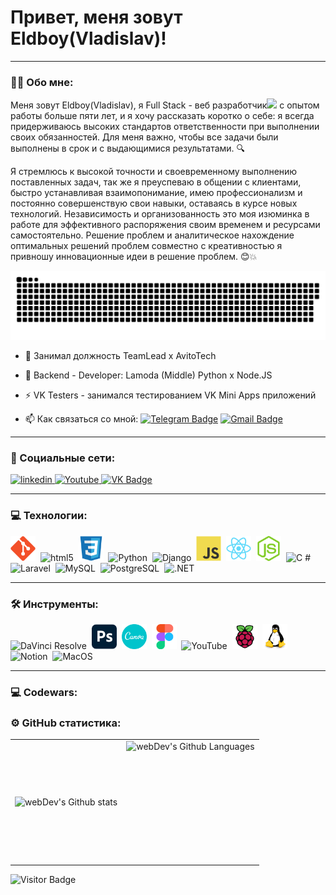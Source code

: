 
# Привет, меня зовут Eldboy(Vladislav)!

---

### :man_technologist: Обо мне:

Меня зовут Eldboy(Vladislav), я Full Stack - веб разработчик<img src="https://media.giphy.com/media/WUlplcMpOCEmTGBtBW/giphy.gif" width="30px"> с опытом работы больше пяти лет, и я хочу рассказать коротко о себе: я всегда придерживаюсь высоких стандартов ответственности при выполнении своих обязанностей. Для меня важно, чтобы все задачи были выполнены в срок и с выдающимися результатами. 🔍

Я стремлюсь к высокой точности и своевременному выполнению поставленных задач, так же я преуспеваю в общении с клиентами, быстро устанавливая взаимопонимание, имею профессионализм и постоянно совершенствую свои навыки, оставаясь в курсе новых технологий. Независимость и организованность это моя изюминка в работе для эффективного распоряжения своим временем и ресурсами самостоятельно. Решение проблем и аналитическое нахождение оптимальных решений проблем совместно с креативностью я привношу инновационные идеи в решение проблем. 😊💥

<p align="center">
 <img width="600" src="assets/github-snake.svg" alt="snake"/>
</p>

- :telescope: Занимал должность TeamLead х AvitoTech

- :seedling: Backend - Developer: Lamoda (Middle) Python x Node.JS 

- :zap: VK Testers - занимался тестированием VK Mini Apps приложений

- :mailbox: Как связаться со мной: [![Telegram Badge](https://img.shields.io/badge/-baersmoch-blue?style=flat&logo=Telegram&logoColor=white)](https://t.me/baersmoch) [![Gmail Badge](https://img.shields.io/badge/-Gmail-red?style=flat&logo=Gmail&logoColor=white)](mailto:fr.dedpr@gmail.com)

---

### 🤝 Социальные сети:

  <div id="badges">
    <a href="https://taplink.cc/eldboy" target="_blank">
      <img src="https://cdn-icons-png.flaticon.com/512/2504/2504799.png" width="40" height="40" alt="linkedin" />
    </a>
    <!-- <a href="https://t.me/????" target="_blank">
      <img src="https://cdn-icons-png.flaticon.com/512/2111/2111646.png" width="40" height="40" alt="telegram group" />
    </a -->
    <a href="https://www.youtube.com/@eldboyplay" target="_blank">
      <img src="https://cdn-icons-png.flaticon.com/512/3670/3670147.png" width="40" height="40" alt="Youtube"/>
    <a> 
    <a href="https://vk.com/eldboyplay" target="_blank">
      <img src="https://cdn-icons-png.flaticon.com/512/145/145813.png" width="40" height="40" alt="VK Badge"/>
    </a>
    <!-- <a href="https://dzen.ru/????" target="_blank">
      <img src="https://upload.wikimedia.org/wikipedia/commons/thumb/a/ab/Yandex_Zen_logo_icon.svg/1024px-Yandex_Zen_logo_icon.svg.png" width="40" height="40" alt="Zen Badge"/>
    </a> -->
  </div>

---

### 💻 Технологии:

<div>
  <img src="https://github.com/devicons/devicon/blob/master/icons/git/git-original.svg" title="git" alt="git" width="40" height="40"/>&nbsp
  <img src="https://raw.githubusercontent.com/danielcranney/readme-generator/main/public/icons/skills/html5-colored.svg" title="HTML5" alt="html5" width="40" height="40"/>&nbsp
  <img src="https://github.com/devicons/devicon/blob/master/icons/css3/css3-original.svg" title="css" alt="css" width="40" height="40"/>&nbsp
  <img src="https://raw.githubusercontent.com/danielcranney/readme-generator/main/public/icons/skills/python-colored.svg" title="Python" alt="Python" width="40" height="40"/>&nbsp
  <img src="https://raw.githubusercontent.com/danielcranney/readme-generator/main/public/icons/skills/django-colored.svg" title="Django" alt="Django" width="40" height="40"/>&nbsp
  <img src="https://github.com/devicons/devicon/blob/master/icons/javascript/javascript-original.svg" title="javascript" alt="javascript" width="40" height="40"/>&nbsp
  <img src="https://github.com/devicons/devicon/blob/master/icons/react/react-original.svg" title="reactjs" alt="reactjs" width="40" height="40"/>&nbsp
  <img src="https://github.com/devicons/devicon/blob/master/icons/nodejs/nodejs-original.svg" title="nodejs" alt="nodejs" width="40" height="40"/>&nbsp
  <img src="https://raw.githubusercontent.com/danielcranney/readme-generator/main/public/icons/skills/csharp-colored.svg" title="C#" alt="C #" width="40" height="40"/>&nbsp
  <img src="https://raw.githubusercontent.com/danielcranney/readme-generator/main/public/icons/skills/laravel-colored.svg" title="Laravel" alt="Laravel" width="40" height="40"/>&nbsp
  <img src="https://raw.githubusercontent.com/danielcranney/readme-generator/main/public/icons/skills/mysql-colored.svg" title="MySQL" alt="MySQL" width="40" height="40"/>&nbsp
 <img src="https://raw.githubusercontent.com/danielcranney/readme-generator/main/public/icons/skills/postgresql-colored.svg" title="PostgreSQL" alt="PostgreSQL" width="40" height="40"/>&nbsp
 <img src="https://raw.githubusercontent.com/danielcranney/readme-generator/main/public/icons/skills/dot-net-colored.svg" title=".NET" alt=".NET" width="40" height="40"/>&nbsp
</div>

---

### 🛠 Инструменты:

<div>
  <img src="https://upload.wikimedia.org/wikipedia/commons/9/90/DaVinci_Resolve_17_logo.svg" title="DaVinci Resolve" alt="DaVinci Resolve" width="40" height="40"/>&nbsp;
  <img src="https://github.com/devicons/devicon/blob/master/icons/photoshop/photoshop-plain.svg" title="photoshop" alt="photoshop" width="40" height="40"/>&nbsp;
  <img src="https://github.com/devicons/devicon/blob/master/icons/canva/canva-original.svg" title="canva" alt="canva" width="40" height="40"/>&nbsp;
  <img src="https://github.com/devicons/devicon/blob/master/icons/figma/figma-original.svg" title="figma" alt="figma" width="40" height="40"/>&nbsp;
  <img src="https://upload.wikimedia.org/wikipedia/commons/9/9e/YouTube_Logo_%282013-2017%29.svg" title="YouTube" alt="YouTube" width="40" height="40"/>&nbsp;
  <img src="https://github.com/devicons/devicon/blob/master/icons/raspberrypi/raspberrypi-original.svg" title="raspberrypi" alt="raspberrypi" width="40" height="40"/>&nbsp;
  <img src="https://github.com/devicons/devicon/blob/master/icons/linux/linux-original.svg" title="linux" alt="linux" width="40" height="40"/>&nbsp;
  <img src="https://upload.wikimedia.org/wikipedia/commons/e/e9/Notion-logo.svg" title="Notion" alt="Notion" width="40" height="40"/>&nbsp;
   <img src="https://raw.githubusercontent.com/danielcranney/readme-generator/main/public/icons/skills/macos-colored.svg" title="MacOS" alt="MacOS" width="40" height="40"/>&nbsp
</div>

---

<!-- ### 💻 Пройденные курсы:

| Курсы                                                           | Дата              |
| ----------------------------------------------------------------| :---------------: |
| netology.ru/Старт в программировании                            | 02/2015 - 05/2016 |
| stepik.org/Основы программирования на Python. Задачи.           | 12/2016 - 12/2017 |
| netology.ru/Основы верстки сайта                                | 02/2022 - 03/2022 |
| netology.ru/Первые шаги в JavaScript: создаём сайт и приложение | 02/2022 - 03/2022 |
| stepik.org/Веб-разработка для начинающих: HTML и CSS            | 02/2022 - 03/2022 |
| stepik.org/JavaScript для начинающих                            | 01/2023 - 01/2023 |
| stepik.org/Web-технологии: начальный уровень                    | 01/2023 - 01/2023 |
| practicum.yandex/Факультет Веб разработки                       | 05/2022 - xx/2023 |

--- -->

### 💻 Codewars:

<!-- ![codewars](https://www.codewars.com/users/Eldboy/badges/large) ПОЗЖЕ УКАЖУ ССЫЛКУ--> 

### ⚙️ GitHub статистика:

<table>
  <tr>
    <td>
      <img align="left" src="http://github-readme-streak-stats.herokuapp.com?user=FilimonovAlexey&theme=dark&background=000000" alt="webDev's Github stats" />
    </td>
    <td>
      <img height="195px" align="right" alt="webDev's Github Languages" src="https://github-readme-stats-sigma-five.vercel.app/api/top-langs/?username=FilimonovAlexey&layout=compact&theme=vision-friendly-dark" />
    </td>
  </tr>
</table>

![Visitor Badge](https://visitor-badge.laobi.icu/badge?page_id=filimonovalexey)

